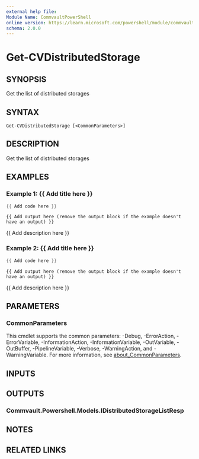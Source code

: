 ```yaml
---
external help file:
Module Name: CommvaultPowerShell
online version: https://learn.microsoft.com/powershell/module/commvaultpowershell/get-cvdistributedstorage
schema: 2.0.0
---
```


# Get-CVDistributedStorage

## SYNOPSIS
Get the list of distributed storages

## SYNTAX

```
Get-CVDistributedStorage [<CommonParameters>]
```

## DESCRIPTION
Get the list of distributed storages

## EXAMPLES

### Example 1: {{ Add title here }}
```powershell
{{ Add code here }}
```

```output
{{ Add output here (remove the output block if the example doesn't have an output) }}
```

{{ Add description here }}

### Example 2: {{ Add title here }}
```powershell
{{ Add code here }}
```

```output
{{ Add output here (remove the output block if the example doesn't have an output) }}
```

{{ Add description here }}

## PARAMETERS

### CommonParameters
This cmdlet supports the common parameters: -Debug, -ErrorAction, -ErrorVariable, -InformationAction, -InformationVariable, -OutVariable, -OutBuffer, -PipelineVariable, -Verbose, -WarningAction, and -WarningVariable. For more information, see [about_CommonParameters](http://go.microsoft.com/fwlink/?LinkID=113216).

## INPUTS

## OUTPUTS

### Commvault.Powershell.Models.IDistributedStorageListResp

## NOTES

## RELATED LINKS

